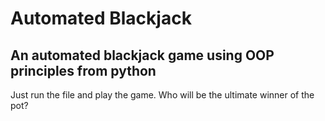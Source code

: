 # Automated Blackjack

## An automated blackjack game using OOP principles from python

Just run the file and play the game. Who will be the ultimate winner of the pot?
